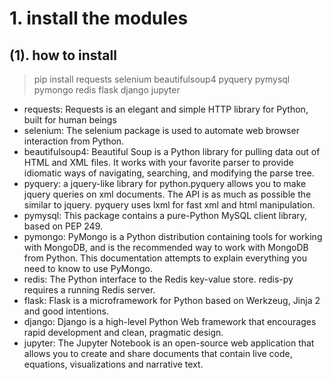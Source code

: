 # 1. install the modules
## (1). how to install
> pip install requests selenium beautifulsoup4 pyquery pymysql pymongo redis flask django jupyter
- requests: Requests is an elegant and simple HTTP library for Python, built for human beings
- selenium: The selenium package is used to automate web browser interaction from Python.
- beautifulsoup4: Beautiful Soup is a Python library for pulling data out of HTML and XML files. It works with your favorite parser to provide idiomatic ways of navigating, searching, and modifying the parse tree. 
- pyquery: a jquery-like library for python.pyquery allows you to make jquery queries on xml documents. The API is as much as possible the similar to jquery. pyquery uses lxml for fast xml and html manipulation.
- pymysql: This package contains a pure-Python MySQL client library, based on PEP 249.
- pymongo: PyMongo is a Python distribution containing tools for working with MongoDB, and is the recommended way to work with MongoDB from Python. This documentation attempts to explain everything you need to know to use PyMongo.
- redis: The Python interface to the Redis key-value store. redis-py requires a running Redis server. 
- flask: Flask is a microframework for Python based on Werkzeug, Jinja 2 and good intentions.
- django: Django is a high-level Python Web framework that encourages rapid development and clean, pragmatic design.
- jupyter: The Jupyter Notebook is an open-source web application that allows you to create and share documents that contain live code, equations, visualizations and narrative text. 
